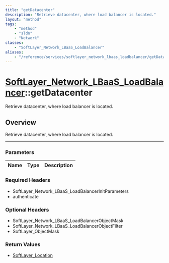 ```yaml
---
title: "getDatacenter"
description: "Retrieve datacenter, where load balancer is located."
layout: "method"
tags:
    - "method"
    - "sldn"
    - "Network"
classes:
    - "SoftLayer_Network_LBaaS_LoadBalancer"
aliases:
    - "/reference/services/softlayer_network_lbaas_loadbalancer/getDatacenter"
---
```

# [SoftLayer_Network_LBaaS_LoadBalancer](/reference/services/SoftLayer_Network_LBaaS_LoadBalancer)::getDatacenter


Retrieve datacenter, where load balancer is located.


## Overview 
Retrieve datacenter, where load balancer is located.

-----

### Parameters 
|Name | Type | Description |
| --- | --- | --- |


### Required Headers
* SoftLayer_Network_LBaaS_LoadBalancerInitParameters
* authenticate


### Optional Headers
* SoftLayer_Network_LBaaS_LoadBalancerObjectMask
* SoftLayer_Network_LBaaS_LoadBalancerObjectFilter
* SoftLayer_ObjectMask

### Return Values
* <a href='/reference/datatypes/SoftLayer_Location'>SoftLayer_Location </a>




